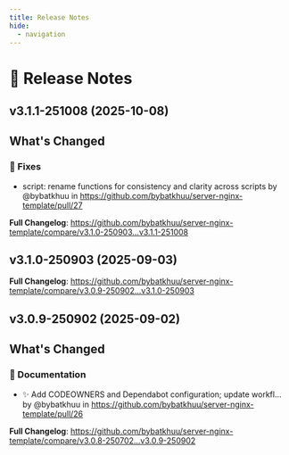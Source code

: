 ```yaml
---
title: Release Notes
hide:
  - navigation
---
```


# 📌 Release Notes

## v3.1.1-251008 (2025-10-08)

<!-- Release notes generated using configuration in .github/release.yml at v3.1.1-251008 -->

## What's Changed
### 🐛 Fixes
* script: rename functions for consistency and clarity across scripts by @bybatkhuu in https://github.com/bybatkhuu/server-nginx-template/pull/27


**Full Changelog**: https://github.com/bybatkhuu/server-nginx-template/compare/v3.1.0-250903...v3.1.1-251008

## v3.1.0-250903 (2025-09-03)

<!-- Release notes generated using configuration in .github/release.yml at v3.1.0-250903 -->



**Full Changelog**: https://github.com/bybatkhuu/server-nginx-template/compare/v3.0.9-250902...v3.1.0-250903

## v3.0.9-250902 (2025-09-02)

<!-- Release notes generated using configuration in .github/release.yml at v3.0.9-250902 -->

## What's Changed
### 📝 Documentation
* :sparkles: Add CODEOWNERS and Dependabot configuration; update workfl… by @bybatkhuu in https://github.com/bybatkhuu/server-nginx-template/pull/26


**Full Changelog**: https://github.com/bybatkhuu/server-nginx-template/compare/v3.0.8-250702...v3.0.9-250902
